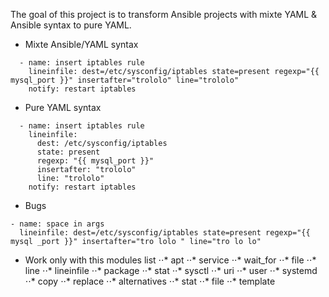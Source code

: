 The goal of this project is to transform Ansible projects with mixte YAML & Ansible syntax to pure YAML.

* Mixte Ansible/YAML syntax
```Ansible
  - name: insert iptables rule
    lineinfile: dest=/etc/sysconfig/iptables state=present regexp="{{ mysql_port }}" insertafter="trololo" line="trololo"
    notify: restart iptables
```
* Pure YAML syntax
```Ansible
  - name: insert iptables rule
    lineinfile: 
      dest: /etc/sysconfig/iptables
      state: present 
      regexp: "{{ mysql_port }}" 
      insertafter: "trololo"
      line: "trololo"
    notify: restart iptables
```

* Bugs

```
- name: space in args
  lineinfile: dest=/etc/sysconfig/iptables state=present regexp="{{ mysql _port }}" insertafter="tro lolo " line="tro lo lo"
```

* Work only with this modules list
 ⋅⋅* apt
 ⋅⋅* service
 ⋅⋅* wait_for
 ⋅⋅* file
 ⋅⋅* line
 ⋅⋅* lineinfile
 ⋅⋅* package
 ⋅⋅* stat
 ⋅⋅* sysctl
 ⋅⋅* uri
 ⋅⋅* user
 ⋅⋅* systemd
 ⋅⋅* copy
 ⋅⋅* replace
 ⋅⋅* alternatives
 ⋅⋅* stat
 ⋅⋅* file
 ⋅⋅* template

